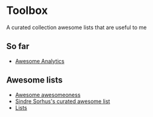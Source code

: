 # Toolbox
A curated collection awesome lists that are useful to me

## So far
- [Awesome Analytics](awesome-analytics)


## Awesome lists
- [Awesome awesomeoness](https://github.com/bayandin/awesome-awesomeness)
- [Sindre Sorhus's curated awesome list](https://github.com/sindresorhus/awesome)
- [Lists](https://github.com/jnv/lists)
